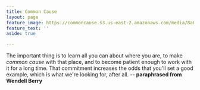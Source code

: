 ```yaml
---
title: Common Cause
layout: page
feature_image: https://commoncause.s3.us-east-2.amazonaws.com/media/8a6cb5aa-commoncause.jpg
feature_text: ''
aside: true

---
```

The important thing is to learn all you can about where you are, to make _common cause_ with that place, and to become patient enough to work with it for a long time. That commitment increases the odds that you'll set a good example, which is what we're looking for, after all.          **-- paraphrased from Wendell Berry**